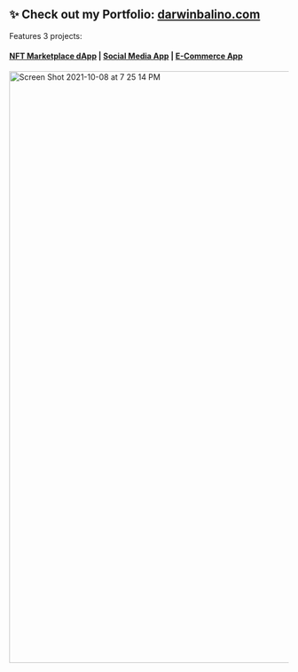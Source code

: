 ## ✨ Check out my Portfolio: [darwinbalino.com](https://www.darwinbalino.com/) 

Features 3 projects:
#### [NFT Marketplace dApp](https://known-origin.vercel.app/) | [Social Media App](https://veganzone.netlify.app/) | [E-Commerce App](https://amazon-e-commerce.vercel.app/)



[<img width="1068" alt="Screen Shot 2021-10-08 at 7 25 14 PM" src="https://user-images.githubusercontent.com/74079633/136641101-a9fe5013-ac52-48a2-9eb9-fdd2725cec35.png">](https://www.darwinbalino.com/) 
